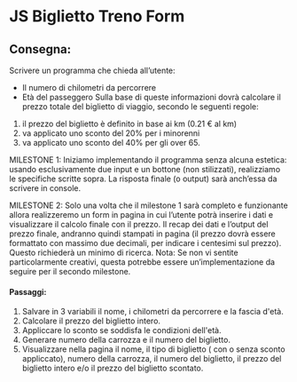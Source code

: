 JS Biglietto Treno Form
===
## Consegna:
 Scrivere un programma che chieda all’utente:
* Il numero di chilometri da percorrere
* Età del passeggero Sulla base di queste informazioni dovrà calcolare il prezzo totale del biglietto di viaggio, secondo le seguenti regole:

1. il prezzo del biglietto è definito in base ai km (0.21 € al km)
2. va applicato uno sconto del 20% per i minorenni
3. va applicato uno sconto del 40% per gli over 65.

MILESTONE 1: Iniziamo implementando il programma senza alcuna estetica: usando esclusivamente due input e un bottone (non stilizzati), realizziamo le specifiche scritte sopra. La risposta finale (o output) sarà anch’essa da scrivere in console.

MILESTONE 2: Solo una volta che il milestone 1 sarà completo e funzionante allora realizzeremo un form in pagina in cui l’utente potrà inserire i dati e visualizzare il calcolo finale con il prezzo. Il recap dei dati e l’output del prezzo finale, andranno quindi stampati in pagina (il prezzo dovrà essere formattato con massimo due decimali, per indicare i centesimi sul prezzo). Questo richiederà un minimo di ricerca.
Nota: Se non vi sentite particolarmente creativi, questa potrebbe essere un’implementazione da seguire per il secondo milestone.

#### Passaggi:
1. Salvare in 3 variabili il nome, i chilometri da percorrere e la fascia d'età.
2. Calcolare il prezzo del biglietto intero.
3. Appliccare lo sconto se soddisfa le condizioni dell'età.
4. Generare numero della carrozza e il numero del biglietto.
5. Visualizzare nella pagina il nome, il tipo di biglietto ( con o senza sconto appliccato), numero della carrozza, il numero del biglietto, il prezzo del biglietto intero e/o il prezzo del biglietto scontato.

